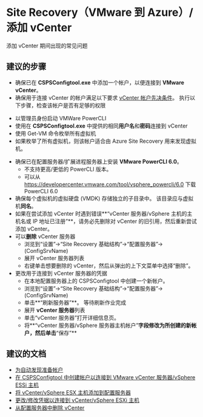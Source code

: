 <properties
    pageTitle="Site Recovery (VMware to Azure)/Add vCenter"
    description="Site Recovery（VMware 到 Azure）/添加 vCenter 期间出现的常见问题"
    service="microsoft.recoveryservices"
    resource="vaults"
    authors="AnoopVasudavan"
    displayOrder=""
    selfHelpType="generic"
    supportTopicIds="32536386"
    resourceTags=""
    productPesIds="15207"
    cloudEnvironments="public"
/>


# <a name="site-recovery-vmware-to-azureadd-vcenter"></a>Site Recovery（VMware 到 Azure）/添加 vCenter

添加 vCenter 期间出现的常见问题

## <a name="recommended-steps"></a>**建议的步骤**

* 确保已在 **CSPSConfigtool.exe** 中添加一个帐户，以便连接到 **VMware vCenter**。
* 确保用于连接 vCenter 的帐户满足以下要求 [vCenter 帐户先决条件](http://aka.ms/vCenterAccountPrereq)。 执行以下步骤，检查该帐户是否有足够的权限
 - 以管理员身份启动 VMWare PowerCLI
 - 使用在 **CSPSConfigtool.exe** 中提供的相同**用户名**和**密码**连接到 vCenter
 - 使用 Get-VM 命令枚举所有虚拟机
 - 如果枚举了所有虚拟机，则该帐户适合由 Azure Site Recovery 用来发现虚拟机。
* 确保已在配置服务器/扩展进程服务器上安装 **VMware PowerCLI 6.0**。
    - 不支持更高/更低的 PowerCLI 版本。
    - 可以从 https://developercenter.vmware.com/tool/vsphere_powercli/6.0 下载 PowerCLI 6.0
* 确保每个虚拟机的虚拟硬盘 (VMDK) 存储独立的子目录中。 该目录应与虚拟机**同名**。
* 如果在尝试添加 vCenter 时遇到错误**“vCenter 服务器/vSphere 主机的主机名或 IP 地址已注册”**，请务必先删除对 vCenter 的旧引用，然后重新尝试添加 vCenter。
* 可以**删除** vCenter 服务器
    - 浏览到“设置”->“Site Recovery 基础结构”->“配置服务器”-> (ConfigSrvName)
    - 展开 vCenter 服务器列表
    - 右键单击想要删除的 vCenter，然后从弹出的上下文菜单中选择“删除”。
* 更改用于连接到 vCenter 服务器的凭据
    - 在本地配置服务器上的 CSPSConfigtool 中创建一个新帐户。
    - 浏览到“设置”->“Site Recovery 基础结构”->“配置服务器”-> (ConfigSrvName)
    - 单击**“刷新服务器”**。 等待刷新作业完成
    - 展开 **vCenter 服务器**列表
    - 单击“vCenter 服务器”打开详细信息页。
    - 将**“vCenter 服务器/vSphere 服务器主机帐户”**字段修改为所创建的新帐户，然后单击**“保存”**


## <a name="recommended--documents"></a>**建议的文档**
* [为自动发现准备帐户](https://docs.microsoft.com/azure/site-recovery/site-recovery-vmware-to-azure-manage-vCenter#prepare-an-account-for-automatic-discovery)
* [在 CSPSConfigtool 中创建帐户以连接到 VMware vCenter 服务器/vSphere ESSi 主机](https://docs.microsoft.com/azure/site-recovery/site-recovery-vmware-to-azure-manage-vCenter#create-an-account-to-connect-to-vmware-vcenter-server-vmware-vsphere-exsi-host)
* [将 vCenter/vSphere ESX 主机添加到配置服务器](https://docs.microsoft.com/azure/site-recovery/site-recovery-vmware-to-azure-manage-vCenter#associate-a-vmware-vcenter-vmware-vsphere-esx-host-add-vcenter)
* [更改/修改凭据以连接到 vCenter/vSphere ESXi 主机](https://docs.microsoft.com/azure/site-recovery/site-recovery-vmware-to-azure-manage-vCenter#associate-a-vmware-vcenter-vmware-vsphere-esx-host-add-vcenter)
* [从配置服务器中删除 vCenter](https://docs.microsoft.com/azure/site-recovery/site-recovery-vmware-to-azure-manage-vCenter#delete-a-vcenter-in-azure-site-recovery)



<!--HONumber=Feb17_HO4-->



